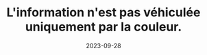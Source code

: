 ---
N: '176'
Rubrique: Présentation
title: L'information n'est pas véhiculée uniquement par la couleur. 
detail: L'information n'est pas véhiculée uniquement par la couleur. 
categories: [" Présentation"]
agrege: O4176-E056
opquast: '4 176'
indiceebook: '56'
description: "Règle n° 056"
weight:  056
actif: '1'
layout: rules
date: 2023-09-28
tags: ["", ""]
objectif: ["", ""]
Meo: ""
Controle: ""
Auteur: ""
---